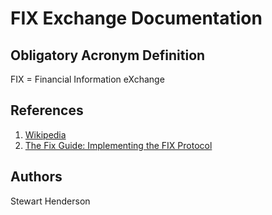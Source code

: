 # FIX Exchange Documentation

## Obligatory Acronym Definition

FIX = Financial Information eXchange

## References

1. [Wikipedia](https://en.wikipedia.org/wiki/Financial_Information_eXchange)
2. [The Fix Guide: Implementing the FIX Protocol](https://amzn.to/2XHOCvw)

## Authors

Stewart Henderson
